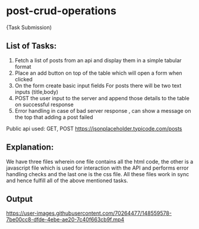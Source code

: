 # post-crud-operations
{Task Submission)


## List of Tasks:
1. Fetch a list of posts from an api and display them in a simple tabular format
2. Place an add button on top of the table which will open a form when clicked
3. On the form create basic input fields
   For posts there will be two text inputs (title,body)
4. POST the user input to the server and append those details to the table on successful 
   response
5. Error handling in case of bad server response , can show a message on the top that
   adding a post failed
   
Public api used:
  GET, POST https://jsonplaceholder.typicode.com/posts


## Explanation:
We have three files wherein one file contains all the html code, the other is a javascript file which is used for interaction with the API and performs error handling checks and the last one is the css file. All these files work in sync and hence fulfill all of the above mentioned tasks.

## Output
https://user-images.githubusercontent.com/70264477/148559578-7be00cc8-dfde-4ebe-ae20-7c40f663cb9f.mp4

